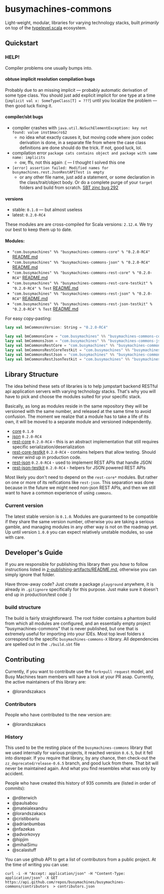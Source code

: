 # busymachines-commons

Light-weight, modular, libraries for varying technology stacks, built _primarily_ on top of the [typelevel.scala](https://github.com/typelevel) ecosystem.

## Quickstart

### HELP!

Compiler problems one usually bumps into.

#### obtuse implicit resolution compilation bugs
Probably due to an missing implicit — probably automatic derivation of some type class. You should just add explicit implicit for one type at a time (`implicit val x: SomeTypeClass[T] = ???`) until you localize the problem — then good luck fixing it.

#### compiler/sbt bugs
* compiler crashes with `java.util.NoSuchElementException: key not found: value inst$macro$2`
  * no idea what exactly causes it, but moving code where json codec derivation is done, in a separate file from where the case class definitions are done should do the trick. If not, good luck, lol.
* compilation error `package cats contains object and package with same name: implicits`
  * ow, ffs, not this again :( — I thought I solved this one
* `[error] assertion failed: Modified names for busymachines.rest.JsonRestAPITest is empty`
  * or any other file name, just add a statement, or some declaration in the class/trait/object body. Or do a complete purge of your `target` folders and build from scratch. [SBT zinc bug 292](https://github.com/sbt/zinc/issues/292)

#### versions
* stable: `0.1.0` — but almost useless
* latest: `0.2.0-RC4`

These modules are are cross-compiled for Scala versions: `2.12.4`. We try our best to keep them up to date.

#### Modules:
* `"com.busymachines" %% "busymachines-commons-core" % "0.2.0-RC4"` [README.md](/core)
* `"com.busymachines" %% "busymachines-commons-json" % "0.2.0-RC4"` [README.md](/json)
* `"com.busymachines" %% "busymachines-commons-rest-core" % "0.2.0-RC4"` [README.md](/rest-core)
* `"com.busymachines" %% "busymachines-commons-rest-core-testkit" % "0.2.0-RC4" % Test` [README.md](/rest-core-testkit)
* `"com.busymachines" %% "busymachines-commons-rest-json" % "0.2.0-RC4"` [README.md](/rest-json)
* `"com.busymachines" %% "busymachines-commons-rest-json-testkit" % "0.2.0-RC4" % Test` [README.md](/rest-json-testkit)

For easy copy-pasting:
```scala
lazy val bmCommonsVersion: String = "0.2.0-RC4"

lazy val bmCommonsCore = "com.busymachines" %% "busymachines-commons-core" % bmCommonsVersion
lazy val bmCommonsJson = "com.busymachines" %% "busymachines-commons-json" % bmCommonsVersion
lazy val bmCommonsRestCore = "com.busymachines" %% "busymachines-commons-rest-core" % bmCommonsVersion
lazy val bmCommonsRestCoreTestkit = "com.busymachines" %% "busymachines-commons-rest-core-testkit" % bmCommonsVersion % Test
lazy val bmCommonsRestJson = "com.busymachines" %% "busymachines-commons-rest-json" % bmCommonsVersion
lazy val bmCommonsRestJsonTestkit = "com.busymachines" %% "busymachines-commons-rest-json-testkit" % bmCommonsVersion % Test
```

## Library Structure

The idea behind these sets of libraries is to help jumpstart backend RESTful api application servers with varying technology stacks. That's why you will have to pick and choose the modules suited for your specific stack.

Basically, as long as modules reside in the same repository they will be versioned with the same number, and released at the same time to avoid confusion. The moment we realize that a module has to take a life of its own, it will be moved to a separate module and versioned independently.

* [core](/core) `0.1.0`
* [json](/json) `0.2.0-RC4`
* [rest-core](/rest-core) `0.2.0-RC4` - this is an abstract implementation that still requires specific serialization/deserialization
* [rest-core-testkit](/rest-core-testkit) `0.2.0-RC4` - contains helpers that allow testing. Should never wind up in production code.
* [rest-json](/rest-core) `0.2.0-RC4` - used to implement REST APIs that handle JSON
* [rest-json-testkit](/rest-json-testkit) `0.2.0-RC4` - helpers for JSON powered REST APIs

Most likely you don't need to depend on the `rest-core*` modules. But rather on one or more of its reifications like `rest-json`. This separation was done because in the future we might need non-json REST APIs, and then we still want to have a common experience of using `commons`.

### Current version

The latest stable version is `0.1.0`. Modules are guaranteed to be compatible if they share the same version number, otherwise you are taking a serious gamble, and managing modules in any other way is not on the roadmap yet. Up until version `1.0.0` you can expect relatively unstable modules, so use with care.

## Developer's Guide

If you are responsible for publishing this library then you _have_ to follow instructions listed in [z-publishing-artifacts/README.md](z-publishing-artifacts/README.md), otherwise you can simply ignore that folder.

Have throw-away code? Just create a package `playground` anywhere, it is already in `.gitignore` specifically for this purpose. Just make sure it doesn't end up in production/test code :)

### build structure
The build is fairly straightforward. The root folder contains a phantom build from which all modules are configured, and an essentially empty project "busymachines-commons" that is never published, but one that is extremely useful for importing into your IDEs. Most top level folders `X` correspond to the specific `busymachines-commons-X` library. All dependencies are spelled out in the `./build.sbt` file

## Contributing

Currently, if you want to contribute use the `fork+pull request` model, and Busy Machines team members will have a look at your PR asap. Currently, the active maintainers of this library are:
* @lorandszakacs

### Contributors

People who have contributed to the new version are:
* @lorandszakacs

### History

This used to be the resting place of the `busymachines-commons` library that we used internally for various projects, it reached version `0.6.5`, but it fell into disrepair. If you require that library, by any chance, then check-out the `zz_deprecated/release-0.6.5` branch, and good luck from there. That bit will never be maintained again. And what you find resembles what was only by accident.

People who have created this history of 935 commits are (listed in order of commits):
* @rditerwich
* @paulsabou
* @mateialexandru
* @lorandszakacs
* @cristiboariu
* @adrianbumbas
* @nfazekas
* @advorkovyy
* @hipjim
* @mihaiSimu
* @scalastuff

You can use github API to get a list of contributors from a public project. At the time of writing you can use:
```
curl -i -H "Accept: application/json" -H "Content-Type: application/json" -X GET https://api.github.com/repos/busymachines/busymachines-commons/contributors  > contributors.json
```
